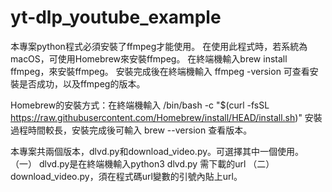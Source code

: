 # yt-dlp_youtube_example

本專案python程式必須安裝了ffmpeg才能使用。
在使用此程式時，若系統為macOS，可使用Homebrew來安裝ffmpeg。
在終端機輸入brew install ffmpeg，來安裝ffmpeg。
安裝完成後在終端機輸入 ffmpeg -version 可查看安裝是否成功，以及ffmpeg的版本。

Homebrew的安裝方式：在終端機輸入
/bin/bash -c "$(curl -fsSL https://raw.githubusercontent.com/Homebrew/install/HEAD/install.sh)"
安裝過程時間較長，安裝完成後可輸入 brew --version 查看版本。

本專案共兩個版本，dlvd.py和download_video.py。可選擇其中一個使用。
（一） dlvd.py是在終端機輸入python3 dlvd.py 需下載的url
（二）download_video.py，須在程式碼url變數的引號內貼上url。

